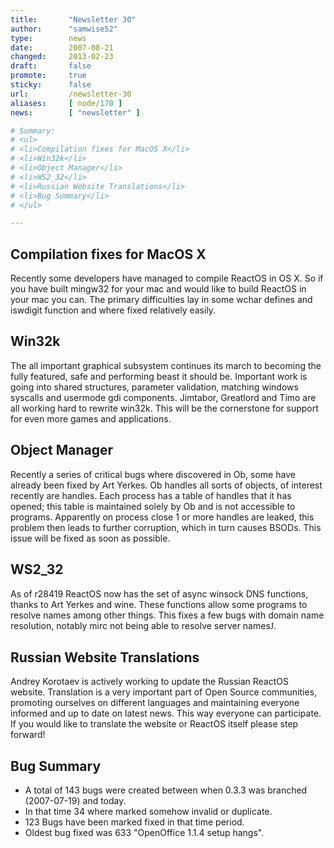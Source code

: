 ```yaml
---
title:       "Newsletter 30"
author:      "samwise52"
type:        news
date:        2007-08-21
changed:     2013-02-23
draft:       false
promote:     true
sticky:      false
url:         /newsletter-30
aliases:     [ node/170 ]
news:        [ "newsletter" ]

# Summary:
# <ul>
# <li>Compilation fixes for MacOS X</li>
# <li>Win32k</li>
# <li>Object Manager</li>
# <li>WS2_32</li>
# <li>Russian Website Translations</li>
# <li>Bug Summary</li>
# </ul>

---
```

<h2>Compilation fixes for MacOS X</h2>
<p>
Recently some developers have managed to compile ReactOS in OS X. So if you have built mingw32 for your mac and would like to build ReactOS in your mac you can. The primary difficulties lay in some wchar defines and iswdigit function and where fixed relatively easily. 
</p>
<h2>Win32k</h2>
<p>
The all important graphical subsystem continues its march to becoming the fully featured, safe and performing beast it should be. Important work is going into shared structures, parameter validation, matching windows syscalls and usermode gdi components. Jimtabor, Greatlord and Timo are all working hard to rewrite win32k. This will be the cornerstone for support for even more games and applications. 
</p>
<h2>Object Manager</h2>
<p>
Recently a series of critical bugs where discovered in Ob, some have already been fixed by Art Yerkes. Ob handles all sorts of objects, of interest recently are handles. Each process has a table of handles that it has opened; this table is maintained solely by Ob and is not accessible to programs. Apparently on process close 1 or more handles are leaked, this problem then leads to further corruption, which in turn causes BSODs. This issue will be fixed as soon as possible. 
</p>
<h2>WS2_32</h2>
<p>
As of r28419 ReactOS now has the set of async winsock DNS functions, thanks to Art Yerkes and wine. These functions allow some programs to resolve names among other things. This fixes a few bugs with domain name resolution, notably mirc not being able to resolve server names<span style="font-family: Wingdings"><span>J</span></span>. 
</p>
<h2>Russian Website Translations</h2>
<p>
Andrey Korotaev is actively working to update the Russian ReactOS website. Translation is a very important part of Open Source communities, promoting ourselves on different languages and maintaining everyone informed and up to date on latest news. This way everyone can participate. If you would like to translate the website or ReactOS itself please step forward! 
</p>
<h2>Bug Summary</h2>
<ul>
	<li>A total of 143 bugs were created between when 0.3.3 was branched (2007-07-19) and today.</li>
	<li>In that time 34 where marked somehow invalid or duplicate.</li>
	<li>123 Bugs have been marked fixed in that time period.</li>
	<li>Oldest bug fixed was 633 "OpenOffice 1.1.4 setup hangs".</li>
</ul>
